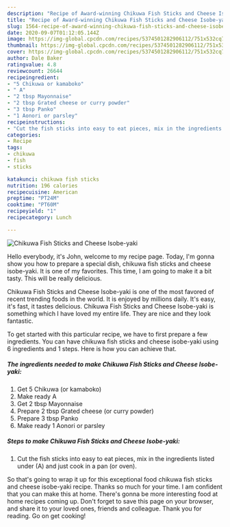 ```yaml
---
description: "Recipe of Award-winning Chikuwa Fish Sticks and Cheese Isobe-yaki"
title: "Recipe of Award-winning Chikuwa Fish Sticks and Cheese Isobe-yaki"
slug: 1564-recipe-of-award-winning-chikuwa-fish-sticks-and-cheese-isobe-yaki
date: 2020-09-07T01:12:05.144Z
image: https://img-global.cpcdn.com/recipes/5374501282906112/751x532cq70/chikuwa-fish-sticks-and-cheese-isobe-yaki-recipe-main-photo.jpg
thumbnail: https://img-global.cpcdn.com/recipes/5374501282906112/751x532cq70/chikuwa-fish-sticks-and-cheese-isobe-yaki-recipe-main-photo.jpg
cover: https://img-global.cpcdn.com/recipes/5374501282906112/751x532cq70/chikuwa-fish-sticks-and-cheese-isobe-yaki-recipe-main-photo.jpg
author: Dale Baker
ratingvalue: 4.8
reviewcount: 26644
recipeingredient:
- "5 Chikuwa or kamaboko"
- " A"
- "2 tbsp Mayonnaise"
- "2 tbsp Grated cheese or curry powder"
- "3 tbsp Panko"
- "1 Aonori or parsley"
recipeinstructions:
- "Cut the fish sticks into easy to eat pieces, mix in the ingredients listed under (A) and just cook in a pan (or oven)."
categories:
- Recipe
tags:
- chikuwa
- fish
- sticks

katakunci: chikuwa fish sticks 
nutrition: 196 calories
recipecuisine: American
preptime: "PT24M"
cooktime: "PT60M"
recipeyield: "1"
recipecategory: Lunch

---
```



![Chikuwa Fish Sticks and Cheese Isobe-yaki](https://img-global.cpcdn.com/recipes/5374501282906112/751x532cq70/chikuwa-fish-sticks-and-cheese-isobe-yaki-recipe-main-photo.jpg)

Hello everybody, it's John, welcome to my recipe page. Today, I'm gonna show you how to prepare a special dish, chikuwa fish sticks and cheese isobe-yaki. It is one of my favorites. This time, I am going to make it a bit tasty. This will be really delicious.



Chikuwa Fish Sticks and Cheese Isobe-yaki is one of the most favored of recent trending foods in the world. It is enjoyed by millions daily. It's easy, it's fast, it tastes delicious. Chikuwa Fish Sticks and Cheese Isobe-yaki is something which I have loved my entire life. They are nice and they look fantastic.


To get started with this particular recipe, we have to first prepare a few ingredients. You can have chikuwa fish sticks and cheese isobe-yaki using 6 ingredients and 1 steps. Here is how you can achieve that.

<!--inarticleads1-->

##### The ingredients needed to make Chikuwa Fish Sticks and Cheese Isobe-yaki:

1. Get 5 Chikuwa (or kamaboko)
1. Make ready  A
1. Get 2 tbsp Mayonnaise
1. Prepare 2 tbsp Grated cheese (or curry powder)
1. Prepare 3 tbsp Panko
1. Make ready 1 Aonori or parsley




<!--inarticleads2-->

##### Steps to make Chikuwa Fish Sticks and Cheese Isobe-yaki:

1. Cut the fish sticks into easy to eat pieces, mix in the ingredients listed under (A) and just cook in a pan (or oven).




So that's going to wrap it up for this exceptional food chikuwa fish sticks and cheese isobe-yaki recipe. Thanks so much for your time. I am confident that you can make this at home. There's gonna be more interesting food at home recipes coming up. Don't forget to save this page on your browser, and share it to your loved ones, friends and colleague. Thank you for reading. Go on get cooking!
